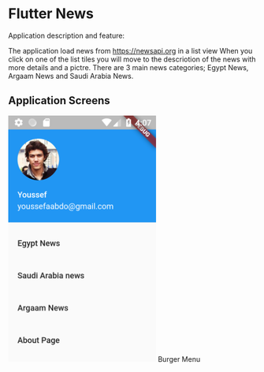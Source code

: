 # Flutter News

Application description and feature:

The application load news from https://newsapi.org in a list view
When you click on one of the list tiles you will move to the descriotion of the news with more details and a pictre.
There are 3 main news categories; Egypt News, Argaam News and Saudi Arabia News.


<html>
<head>
	<title>Flutter News</title>
</head>
<body>
			<h2>Application Screens</h2>
			<div>
<img src="Screenshots/Screenshot_1552745273.png" atl="Burger Menu" width="300">
				<span>Burger Menu</span>
			</div>
      </body>
</html>


